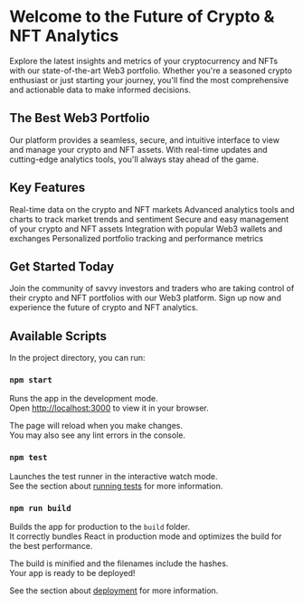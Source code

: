 # Welcome to the Future of Crypto & NFT Analytics

Explore the latest insights and metrics of your cryptocurrency and NFTs with our state-of-the-art Web3 portfolio. Whether you're a seasoned crypto enthusiast or just starting your journey, you'll find the most comprehensive and actionable data to make informed decisions.

## The Best Web3 Portfolio

Our platform provides a seamless, secure, and intuitive interface to view and manage your crypto and NFT assets. With real-time updates and cutting-edge analytics tools, you'll always stay ahead of the game.

## Key Features

Real-time data on the crypto and NFT markets
Advanced analytics tools and charts to track market trends and sentiment
Secure and easy management of your crypto and NFT assets
Integration with popular Web3 wallets and exchanges
Personalized portfolio tracking and performance metrics

## Get Started Today

Join the community of savvy investors and traders who are taking control of their crypto and NFT portfolios with our Web3 platform. Sign up now and experience the future of crypto and NFT analytics.

## Available Scripts

In the project directory, you can run:

### `npm start`

Runs the app in the development mode.\
Open [http://localhost:3000](http://localhost:3000) to view it in your browser.

The page will reload when you make changes.\
You may also see any lint errors in the console.

### `npm test`

Launches the test runner in the interactive watch mode.\
See the section about [running tests](https://facebook.github.io/create-react-app/docs/running-tests) for more information.

### `npm run build`

Builds the app for production to the `build` folder.\
It correctly bundles React in production mode and optimizes the build for the best performance.

The build is minified and the filenames include the hashes.\
Your app is ready to be deployed!

See the section about [deployment](https://facebook.github.io/create-react-app/docs/deployment) for more information.

